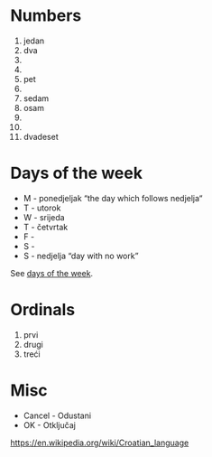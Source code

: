
# Numbers
1. jedan
2. dva
3.
4.
5. pet
6.
7. sedam
8. osam
9.
10. 
20. dvadeset

# Days of the week
* M - ponedjeljak “the day which follows nedjelja“
* T - utorok
* W - srijeda
* T - četvrtak
* F -
* S -
* S - nedjelja “day with no work”

See [days of the week](https://www.learncroatian.eu/blog/days-of-week-croatian).

# Ordinals
1. prvi
2. drugi
3. treći

# Misc
* Cancel - Odustani 
* OK - Otključaj

https://en.wikipedia.org/wiki/Croatian_language
